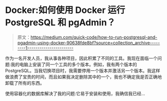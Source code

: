 # Docker:如何使用 Docker 运行 PostgreSQL 和 pgAdmin？

> 原文：<https://medium.com/quick-code/how-to-run-postgresql-and-pgadmin-using-docker-90638fde8bf?source=collection_archive---------1----------------------->

作为一名开发人员，我从事各种项目，因此积累了不同的工具。我现在面临一个问题:我的电脑上安装了同一个工具的多个版本。例如，我有两个版本的 PostgreSQL。当我切换项目时，我需要停用一个版本并激活另一个版本。我这样做浪费了宝贵的时间，而且如果我决定删除其中的一个，我也不确定我是否正确地卸载了所有的东西。

使用容器化的数据库解决了我的问题:它易于安装和使用，我确信我已经…